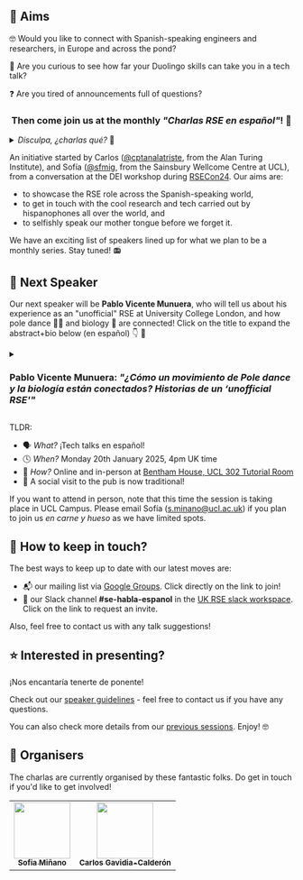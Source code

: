 <!-- ![banner](https://github.com/charlas-rse-espanol/.github/blob/main/profile/banner.png) -->

## 🎯 Aims 
🤓 Would you like to connect with Spanish-speaking engineers and researchers, in Europe and across the pond? 

🦉 Are you curious to see how far your Duolingo skills can take you in a tech talk? 

❓ Are you tired of announcements full of questions? 

<center>
<h3>Then come join us at the monthly <i>"Charlas RSE en español"</i>! 👏 
</h3>
</center>

<details>
<summary> <i> Disculpa, ¿charlas qué? </i> 🤔 </summary>

> RSE = research software engineer = ingeniero de software de investigación
>
> Si te gusta programar para la ciencia, o si te interesa cómo se hace software en la investigación, ¡sigue leyendo! 🚀
</details>


An initiative started by Carlos ([@cptanalatriste](https://github.com/cptanalatriste), from the Alan Turing Institute), and Sofía ([@sfmig](https://github.com/sfmig), from the Sainsbury Wellcome Centre at UCL), from a conversation at the DEI workshop during [RSECon24](https://rsecon24.society-rse.org/). Our aims are:
- to showcase the RSE role across the Spanish-speaking world, 
- to get in touch with the cool research and tech carried out by hispanophones all over the world, and 
- to selfishly speak our mother tongue before we forget it.

We have an exciting list of speakers lined up for what we plan to be a monthly series. Stay tuned! 📻


## 📢 Next Speaker 
<!---
Our next talk is currently planned for mid-January 2025 - more details to follow soon!

In the meantime, maybe you can check the material from [previous sessions](https://github.com/charlas-rse-espanol/.github/blob/main/profile/schedule.md).
-->
Our next speaker will be **Pablo Vicente Munuera**, who will tell us about his experience as an "unofficial" RSE at University College London, and how pole dance 🤸‍♀️ and biology 🧬 are connected! Click on the title to expand the abstract+bio below (en español) 👇 🧵

<details>
  <summary><h3> Pablo Vicente Munuera: <i>"¿Cómo un movimiento de Pole dance y la biología están conectados? Historias de un ‘unofficial RSE'"</i></h3></summary>

> ¿Cómo un informático acaba haciendo biología? ¿Cuál es el papel del software en el campo de las ciencias naturales? Éstas son algunas de las preguntas que abordaré desde mi propia experiencia en esta charla. Hablaré de Escutoides. De software y equipos multidisciplinares. De conseguir autorías en artículos siendo computacional en un mundo de laboratorios. De open source y la obligación de llegar primero. También disfrutaréis de chistes malos y otras cosas absurdas que a veces hacen muy feliz.
>
> Bio: Soy un informático especializado en abordar problemas biológicos. Durante mi doctorado en la Universidad de Sevilla, bajo la supervisión de Luis M. Escudero, creé herramientas como EpiGraph para analizar imágenes de microscopía y estudiar la organización de los tejidos, descubriendo el Escutoide. Ahora, trabajo como investigador postdoctoral con Yanlan Mao en la University College London, desarrollando un modelo computacional 3D para entender cómo las fuerzas moldean tejidos. A lo largo de mi carrera, he colaborado con científicos de diversas disciplinas, liderando el desarrollo de herramientas como EpiTools y supervisando proyectos de análisis de imágenes en 3D, siempre con un enfoque en open source y accesibles para la comunidad científica.
</details>

TLDR:
- 🗣 *What?* ¡Tech talks en español!
- 🕓 *When?* Monday 20th January 2025, 4pm UK time
- 📍 *How?* Online and in-person at [Bentham House, UCL 302 Tutorial Room](https://maps.app.goo.gl/6cUMZvEKh7FyFtrP8)
- 💃 A social visit to the pub is now traditional!

If you want to attend in person, note that this time the session is taking place in UCL Campus. Please email Sofía (s.minano@ucl.ac.uk) if you plan to join us *en carne y hueso* as we have limited spots.

## 🦦 How to keep in touch?

The best ways to keep up to date with our latest moves are:
- 📬 our mailing list via [Google Groups](https://groups.google.com/g/rse-en-espaniol/). Click directly on the link to join!
- 💬 our Slack channel **#se-habla-espanol** in the [UK RSE slack workspace](https://ukrse.slack.com). Click on the link to request an invite.

Also, feel free to contact us with any talk suggestions!

## ⭐ Interested in presenting?
¡Nos encantaría tenerte de ponente!

Check out our [speaker guidelines](https://github.com/charlas-rse-espanol/.github/blob/main/profile/format.md) - feel free to contact us if you have any questions.

You can also check more details from our [previous sessions](https://github.com/charlas-rse-espanol/.github/blob/main/profile/schedule.md). Enjoy! 🤓


## 🤪 Organisers
The charlas are currently organised by these fantastic folks. Do get in touch if you'd like to get involved!
<!-- ALL-CONTRIBUTORS-LIST:START - Do not remove or modify this section -->
<!-- prettier-ignore-start -->
<!-- markdownlint-disable -->
<table>
  <tr>
	<td align="center">
		<a href="https://github.com/sfmig"><img src="https://avatars1.githubusercontent.com/u/33267254?v=4?s=100" width="100px;" alt=""/>
		<br />
			<sub> <b>Sofia Miñano</b> </sub>        
		</a>
		<br />
	</td>
	<!-- CONTRIBUTOR -->
	<td align="center">
		<a href="https://github.com/cptanalatriste"><img src="https://avatars.githubusercontent.com/u/1616531?v=4?s=100" width="100px;" alt=""/>
		<br />
			<sub> <b>Carlos Gavidia-Calderón</b> </sub>        
		</a>
		<br />
	</td>
	<!-- CONTRIBUTOR -->
  </tr>
</table>
<!-- markdownlint-restore -->
<!-- prettier-ignore-end -->

<!-- ALL-CONTRIBUTORS-LIST:END -->

